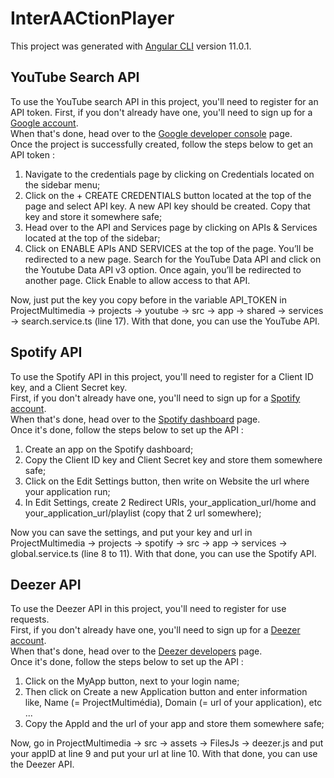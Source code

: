 # InterAACtionPlayer

This project was generated with [Angular CLI](https://github.com/angular/angular-cli) version 11.0.1.

## YouTube Search API

To use the YouTube search API in this project, you'll need to register for an API token.
First, if you don't already have one, you'll need to sign up for a [Google account](https://accounts.google.com/signup/v2/webcreateaccount?continue=https%3A%2F%2Faccounts.google.com%2FManageAccount%3Fnc%3D1&flowName=GlifWebSignIn&flowEntry=SignUp).  
When that's done, head over to the [Google developer console](https://console.cloud.google.com/apis/dashboard?pli=1&project=projectyoutubesearch&folder=&organizationId=) page.  
Once the project is successfully created, follow the steps below to get an API token :  
1. Navigate to the credentials page by clicking on Credentials located on the sidebar menu;  
2. Click on the + CREATE CREDENTIALS button located at the top of the page and select API key. A new API key should be created. Copy that key and store it somewhere safe;  
3. Head over to the API and Services page by clicking on APIs & Services located at the top of the sidebar;  
4. Click on ENABLE APIs AND SERVICES at the top of the page. You’ll be redirected to a new page. Search for the YouTube Data API and click on the Youtube Data API v3 option. Once again, you’ll be redirected to another page. Click Enable to allow access to that API.  
   
Now, just put the key you copy before in the variable API_TOKEN in ProjectMultimedia -> projects -> youtube -> src -> app -> shared -> services -> search.service.ts (line 17).
With that done, you can use the YouTube API.

## Spotify API

To use the Spotify API in this project, you'll need to register for a Client ID key, and a Client Secret key.  
First, if you don't already have one, you'll need to sign up for a [Spotify account](https://www.spotify.com/fr/signup/).  
When that's done, head over to the [Spotify dashboard](https://developer.spotify.com/dashboard/applications) page.  
Once it's done, follow the steps below to set up the API :  
1. Create an app on the Spotify dashboard;  
2. Copy the Client ID key and Client Secret key and store them somewhere safe;  
3. Click on the Edit Settings button, then write on Website the url where your application run;  
4. In Edit Settings, create 2 Redirect URIs, your_application_url/home  and your_application_url/playlist (copy that 2 url somewhere);  

Now you can save the settings, and put your key and url in ProjectMultimedia -> projects -> spotify -> src -> app -> services -> global.service.ts (line 8 to 11).
With that done, you can use the Spotify API.

## Deezer API

To use the Deezer API in this project, you'll need to register for use requests.  
First, if you don't already have one, you'll need to sign up for a [Deezer account](https://www.deezer.com/fr/register).  
When that's done, head over to the [Deezer developers](https://developers.deezer.com/) page.  
Once it's done, follow the steps below to set up the API :  
1. Click on the MyApp button, next to your login name;  
2. Then click on Create a new Application button and enter information like, Name (= ProjectMultimédia), Domain (= url of your application), etc ...  
3. Copy the AppId and the url of your app and store them somewhere safe;

Now, go in ProjectMultimedia -> src -> assets -> FilesJs -> deezer.js and put your appID at line 9 and put your url at line 10.
With that done, you can use the Deezer API.
